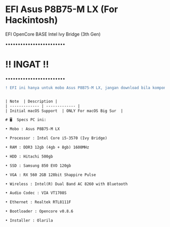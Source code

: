 # EFI Asus P8B75-M LX (For Hackintosh)
EFI OpenCore BASE Intel Ivy Bridge (3th Gen)

••••••••••••••••••••••••

# ‼️ INGAT ‼️

••••••••••••••••••••••••

```diff
! EFI ini hanya untuk mobo Asus P8B75-M LX, jangan download bila komponen PC kalian tidak sama


| Note  | Description |
| ------------- | ------------- |
| Initial macOS Support  | ONLY For macOS Big Sur  |

# 🖥  Specs PC ini:

• Mobo : Asus P8B75-M LX

• Processor : Intel Core i5-3570 (Ivy Bridge)

• RAM : DDR3 12gb (4gb + 8gb) 1600MHz

• HDD : Hitachi 500gb

• SSD : Samsung 850 EVO 120gb

• VGA : RX 560 2GB 128bit Shappire Pulse

• Wireless : Intel(R) Dual Band AC 8260 with Bluetooth

• Audio Codec : VIA VT1708S

• Ethernet : Realtek RTL8111F

• Bootloader : Opencore v0.8.6

• Installer : Olarila
